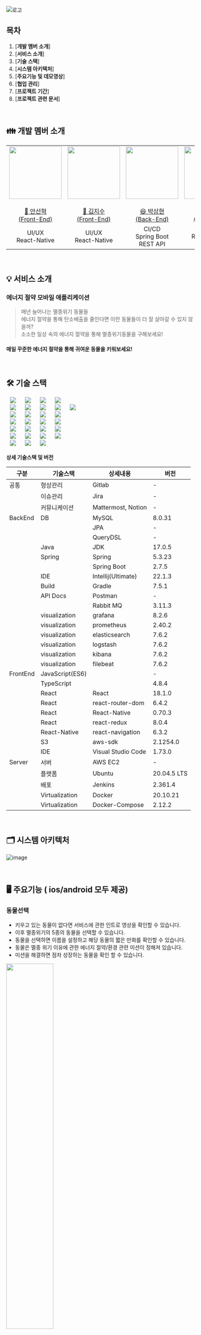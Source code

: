 ![로고](./README.assets/logo.jpeg)

## 목차

1. [**개발 멤버 소개**]
2. [**서비스 소개**]
3. [**기술 스택**]
4. [**시스템 아키텍처**]
5. [**주요기능 및 데모영상**]
6. [**협업 관리**]
7. [**프로젝트 기간**]
8. [**프로젝트 관련 문서**]

<br/>

<div id="1"></div>

## 👪 개발 멤버 소개

<table>
    <tr>
        <td height="140px" align="center"> <a href="https://github.com/seonhyuk">
            <img src="https://avatars.githubusercontent.com/seonhyuk" width="140px" /> <br><br> 🙂 안선혁 <br>(Front-End) </a> <br></td>
        <td height="140px" align="center"> <a href="https://github.com/gitjisu">
            <img src="https://avatars.githubusercontent.com/gitjisu" width="140px" /> <br><br> 🙂 김지수 <br>(Front-End) </a> <br></td>
        <td height="140px" align="center"> <a href="https://github.com/nomzaxs">
            <img src="https://avatars.githubusercontent.com/nomzaxs" width="140px" /> <br><br> 😆 박상현 <br>(Back-End) </a> <br></td>
        <td height="140px" align="center"> <a href="https://github.com/mooyah5">
            <img src="https://avatars.githubusercontent.com/mooyah5" width="140px" /> <br><br> 😁 백한나 <br>(Front-End) </a> <br></td>
        <td height="140px" align="center"> <a href="https://github.com/jmlee9707">
            <img src="https://avatars.githubusercontent.com/jmlee9707" width="140px" /> <br><br> 🙄 이정민 <br>(Front-End) </a> <br></td>
        <td height="140px" align="center"> <a href="https://github.com/gandi0330n">
            <img src="https://avatars.githubusercontent.com/gandi0330" width="140px" /> <br><br> 🙄 정현명 <br>(Back-End) </a> <br></td>
    </tr>
    <tr>
        <td align="center">UI/UX<br/>React-Native
        <td align="center">UI/UX<br/>React-Native
        <td align="center">CI/CD<br/>Spring Boot<br/>REST API
        <td align="center">UI/UX<br/>React-Native<br/>React
        <td align="center">UI/UX<br/>React-Native<br/>React
        <td align="center">CI/CD<br/>Spring Boot<br/>REST API
    </tr>
</table>

<br />

<div id="2"></div>

## 💡 서비스 소개

### 에너지 절약 모바일 애플리케이션

> 매년 늘어나는 멸종위기 동물들 <br />
> 에너지 절약을 통해 탄소배출을 줄인다면 이런 동물들이 더 잘 살아갈 수 있지 않을까? <br />
> 소소한 일상 속의 에너지 절약을 통해 멸종위기동물을 구해보세요!

#### 매일 꾸준한 에너지 절약을 통해 귀여운 동물을 키워보세요!

<br/>

<div id="3"></div>

## 🛠️ 기술 스택

<img src="https://img.shields.io/badge/Java-007396?style=for-the-badge&logo=Java&logoColor=#007396" style="height : auto; margin-left : 10px; margin-right : 10px;"/> 
<img src="https://img.shields.io/badge/Spring Boot-6DB33F?style=for-the-badge&logo=Spring Boot&logoColor=white" style="height : auto; margin-left : 10px; margin-right : 10px;"/> 
<img src="https://img.shields.io/badge/JSON Web Tokens-000000?style=for-the-badge&logo=JSON Web Tokens&logoColor=white" style="height : auto; margin-left : 10px; margin-right : 10px;"/> 
<img src="https://img.shields.io/badge/Spring Security-6DB33F?style=for-the-badge&logo=Spring Security&logoColor=white" style="height : auto; margin-left : 10px; margin-right : 10px;"/><br>
<img src="https://img.shields.io/badge/Spring Cloud-6DB33F?style=for-the-badge&logo=Spring&logoColor=white" style="height : auto; margin-left : 10px; margin-right : 10px;"/>
<img src="https://img.shields.io/badge/Gradle-02303A?style=for-the-badge&logo=Gradle&logoColor=white" style="height : auto; margin-left : 10px; margin-right : 10px;"/> 
<img src="https://img.shields.io/badge/Nginx-009639?style=for-the-badge&logo=NGINX&logoColor=white" style="height : auto; margin-left : 10px; margin-right : 10px;"/> 
<img src="https://img.shields.io/badge/Jenkins-D24939?style=for-the-badge&logo=Jenkins&logoColor=white" style="height : auto; margin-left : 10px; margin-right : 10px;"/> 
<img src="https://img.shields.io/badge/Ubuntu-E95420?style=for-the-badge&logo=Ubuntu&logoColor=white" style="height : auto; margin-left : 10px; margin-right : 10px;"/><br>
<img src="https://img.shields.io/badge/Docker-2496ED?style=for-the-badge&logo=Docker&logoColor=white" style="height : auto; margin-left : 10px; margin-right : 10px;"/> 
<img src="https://img.shields.io/badge/RabbitMQ-FF6600?style=for-the-badge&logo=RabbitMQ&logoColor=white" style="height : auto; margin-left : 10px; margin-right : 10px;"/> 
<img src="https://img.shields.io/badge/Elasticsearch-005571?style=for-the-badge&logo=Elasticsearch&logoColor=white" style="height : auto; margin-left : 10px; margin-right : 10px;"/> 
<img src="https://img.shields.io/badge/LogStash-005571?style=for-the-badge&logo=LogStash&logoColor=white" style="height : auto; margin-left : 10px; margin-right : 10px;"/> <br>
<img src="https://img.shields.io/badge/Kibana-005571?style=for-the-badge&logo=Kibana&logoColor=white" style="height : auto; margin-left : 10px; margin-right : 10px;"/> 
<img src="https://img.shields.io/badge/Beats-005571?style=for-the-badge&logo=Beats&logoColor=white" style="height : auto; margin-left : 10px; margin-right : 10px;"/>
<img src="https://img.shields.io/badge/Grafana-F46800?style=for-the-badge&logo=Grafana&logoColor=white" style="height : auto; margin-left : 10px; margin-right : 10px;"/>
<img src="https://img.shields.io/badge/Prometheus-E6522C?style=for-the-badge&logo=Prometheus&logoColor=white" style="height : auto; margin-left : 10px; margin-right : 10px;"/> <br/>
<img src="https://img.shields.io/badge/MySQL-4479A1?style=for-the-badge&logo=MySQL&logoColor=white" style="height : auto; margin-left : 10px; margin-right : 10px;"/>
<img src="https://img.shields.io/badge/Amazon EC2-FF9900?style=for-the-badge&logo=Amazon EC2&logoColor=white" style="height : auto; margin-left : 10px; margin-right : 10px;"/>
<img src="https://img.shields.io/badge/ReactNative-61DAFB?style=for-the-badge&logo=React&logoColor=white" style="height : auto; margin-left : 10px; margin-right : 10px;"/> 
<img src="https://img.shields.io/badge/React-61DAFB?style=for-the-badge&logo=React&logoColor=white" style="height : auto; margin-left : 10px; margin-right : 10px;"/>  <br/>
<img src="https://img.shields.io/badge/Redux-764ABC?style=for-the-badge&logo=Redux&logoColor=white" style="height : auto; margin-left : 10px; margin-right : 10px;"/>
<img src="https://img.shields.io/badge/Node.js-339939?style=for-the-badge&logo=Node.js&logoColor=white" style="height : auto; margin-left : 10px; margin-right : 10px;"/> 
<img src="https://img.shields.io/badge/AmaZon S3-569A31?style=for-the-badge&logo=Amazon S3&logoColor=white" style="height : auto; margin-left : 10px; margin-right : 10px;"/>  
<img src="https://camo.githubusercontent.com/ecedb0571f9b8bfbc3cfa73f1c932dddffe3c4a5002b807c2fc6e7ce284fcd98/68747470733a2f2f696d672e736869656c64732e696f2f62616467652f4a6176615363726970742d4637444631452e7376673f267374796c653d666f722d7468652d6261646765266c6f676f3d4a617661536372697074266c6f676f436f6c6f723d7768697465" style="height : auto; margin-left : 10px; margin-right : 10px;"/>  <br/>
<img src="https://img.shields.io/badge/TypeScript-3178C6?logo=TypeScript&logoColor=FFF&style=for-the-badge" style="height : auto; margin-left : 10px; margin-right : 10px;" />
<img src="https://img.shields.io/badge/Jira-0052CC?style=for-the-badge&logo=Jira&logoColor=white" style="height : auto; margin-left : 10px; margin-right : 10px;"/> 
<img src="https://img.shields.io/badge/GitLab-FCA121?style=for-the-badge&logo=GitLab&logoColor=white" style="height : auto; margin-left : 10px; margin-right : 10px;"/> <br/>

<br/>
<b> 상세 기술스택 및 버전</b>

| 구분     | 기술스택        | 상세내용           | 버전        |
| -------- | --------------- | ------------------ | ----------- |
| 공통     | 형상관리        | Gitlab             | \-          |
|          | 이슈관리        | Jira               | \-          |
|          | 커뮤니케이션    | Mattermost, Notion | \-          |
| BackEnd  | DB              | MySQL              | 8.0.31      |
|          |                 | JPA                | \-          |
|          |                 | QueryDSL           | \-          |
|          | Java            | JDK                | 17.0.5      |
|          | Spring          | Spring             | 5.3.23      |
|          |                 | Spring Boot        | 2.7.5       |
|          | IDE             | Intellij(Ultimate) | 22.1.3      |
|          | Build           | Gradle             | 7.5.1       |
|          | API Docs        | Postman            | \-          |
|          |                 | Rabbit MQ          | 3.11.3      |
|          | visualization   | grafana            | 8.2.6       |
|          | visualization   | prometheus         | 2.40.2      |
|          | visualization   | elasticsearch      | 7.6.2       |
|          | visualization   | logstash           | 7.6.2       |
|          | visualization   | kibana             | 7.6.2       |
|          | visualization   | filebeat           | 7.6.2       |
| FrontEnd | JavaScript(ES6) |                    | \-          |
|          | TypeScript      |                    | 4.8.4       |
|          | React           | React              | 18.1.0      |
|          | React           | react-router-dom   | 6.4.2       |
|          | React           | React-Native       | 0.70.3      |
|          | React           | react-redux        | 8.0.4       |
|          | React-Native    | react-navigation   | 6.3.2       |
|          | S3              | aws-sdk            | 2.1254.0    |
|          | IDE             | Visual Studio Code | 1.73.0      |
| Server   | 서버            | AWS EC2            | \-          |
|          | 플랫폼          | Ubuntu             | 20.04.5 LTS |
|          | 배포            | Jenkins            | 2.361.4     |
|          | Virtualization  | Docker             | 20.10.21    |
|          | Virtualization  | Docker-Compose     | 2.12.2      |

</details>

<br />

<div id="4"></div>

## 🗂️ 시스템 아키텍처

![image](/README.assets/architecture.png)

<br />

<div id="5"></div>

## 🖥️ 주요기능 ( ios/android 모두 제공)

### 동물선택

- 키우고 있는 동물이 없다면 서비스에 관한 인트로 영상을 확인할 수 있습니다.
- 이후 멸종위기의 5종의 동물을 선택할 수 있습니다.
- 동물을 선택하면 이름을 설정하고 해당 동물의 짧은 만화를 확인할 수 있습니다.
- 동물은 멸종 위기 이유에 관한 에너지 절약/환경 관련 미션이 정해져 있습니다.
- 미션을 해결하면 점차 성장하는 동물을 확인 할 수 있습니다.

<img src = "./README.assets/23.gif" width = "50%"/>
<br />

<img src = "./README.assets/24.png" width = "50%"/>
<img src = "./README.assets/25.png" width = "50%"/>

### 메인화면

- 키우고 있는 동물 모습을 볼 수 있습니다.
- `n일차`를 통해 미션 진행 일수를 확인할 수 있으며 클릭시 보유한 성냥 확인이 가능하며
- 미션, 도감 등 다른 페이지로 이동할 수 있는 `아이콘`이 존재합니다.
  - 멸종위기, 에너지 절약 관련 영상을 확인할 수 있는 아이콘
  - 환경 설정 아이콘
  - 미션, 도감 확인 아이콘
  - 일지 확인 아이콘

**메인화면 (미션 전)**

<img src = "./README.assets/16.png" width = "50%"/>
<br />

**메인화면 (미션 후)**

<img src = "./README.assets/17.png" width = "50%"/>

### 미션

- 동물에 따라 매일 정해진 미션을 볼 수 있습니다.
- `사진(갤러리 선택 / 카메라 촬영)`과 `일지`를 작성해 미션을 완료할 수 있습니다.
- 메인 미션을 완료한다면 공통 미션을 수행할 수 있습니다.(1일 1 메인 미션)
- 미션 페이지에서는 미션 안내 사항 및 예시 사진을 제공합니다.
- 미션 성공시 랜덤으로 `성냥을 지급`합니다.
  - 메인미션 : 1~10개 (사진 업로드 시 +5)
  - 공통미션 : 5~15개(사진 업로드 필수)

**메인 미션**

<img src = "./README.assets/8.png" width = "50%"/>
<img src = "./README.assets/9.png" width = "50%"/>
<img src = "./README.assets/10.png" width = "50%"/>
<img src = "./README.assets/11.png" width = "50%"/>
<img src = "./README.assets/12.png" width = "50%"/>
<br />

**공통 미션**

<img src = "./README.assets/6.png" width = "50%"/>

### 일지

- 메인 미션을 완료하면 작성된 사진과 일지를 일지 페이지에서 확인할 수 있습니다(공통미션 확인 불가).

  <img src = "./README.assets/22.png" width = "50%"/>
  <img src = "./README.assets/23.png" width = "50%"/>

### 도감

- 지금까지 다 키운 모든 동물들을 볼 수 있습니다.
- 미션을 진행한 총 기간을 도감 페이지에서 확인할 수 있습니다.(한 캐릭터 성장 완료까지 걸리는 시간 21일 - 베타버전 3일)
- 그 동물을 키우면서 작성한 일지를 볼 수 있습니다.
- 동물에 대한 상세 정보를 볼 수 있습니다.

<img src = "./README.assets/20.png" width = "50%"/>
<img src = "./README.assets/19.png" width = "50%"/>

### 커뮤니티 & 공지사항

- 다른 사람들이 작성한 일지를 모두 볼 수 있습니다.
- 사진을 입력하지 않았다면 기본 이미지를 나타납니다.
- 적절하지 않은 게시글이 있다면 신고를 통해 성냥을 획득할 수 있습니다.
- 공지사항을 확인할 수 있습니다.

**커뮤니티**

<img src = "./README.assets/5.png" width = "50%"/>
<img src = "./README.assets/13.png" width = "50%"/>
<img src = "./README.assets/14.png" width = "50%"/>

**공지사항**

<img src = "./README.assets/3.png" width = "50%"/>
<img src = "./README.assets/15.png" width = "50%"/>

### 설정 & 배경화면 설정

- 배경화면 소리 및 효과음 소리의 크기를 설정할 수 있습니다.
- 보유한 성냥으로 배경화면을 설정 및 구매할 수 있습니다.
- 설정 페이지에서는 인트로의 영상을 다시 시청할 수 있습니다.

<img src = "./README.assets/1.png" width = "50%"/>
<img src = "./README.assets/2.png" width = "50%"/>

<br/>

<div id="6"></div>

## 👥 협업 관리 - notion

![노션_1](/README.assets/notion1.png)
![노션_2](/README.assets/notion2.png)

<br />

<div id="7"></div>

## 📆 프로젝트 기간

### 22.10.11 ~ 22.11.21

- 기획 및 설계 : 22.10.11 ~ 22.10.23
- 프로젝트 구현 : 22.10.24 ~ 22.11.20
- 버그 수정 및 산출물 정리 : 22.11.18 ~ 22.11.21

<br />

<div id="8"></div>

## 📋 프로젝트 관련 문서

---

ERD [⚡️ 바로가기](/outputs/ERD.png)

포팅매뉴얼 [⚡️ 바로가기](/outputs/포팅매뉴얼.pdf)

발표자료 [⚡️ 바로가기](/outputs/발표자료.pdf)
